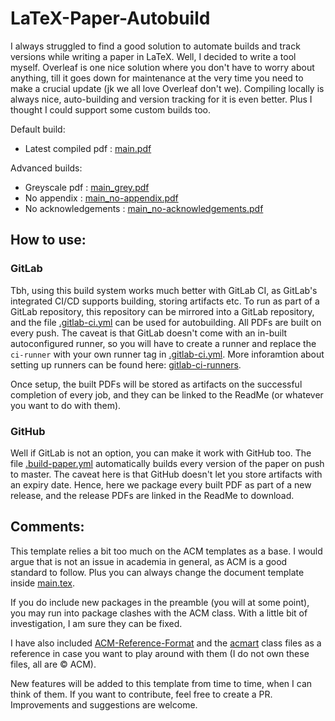 # LaTeX-Paper-Autobuild

I always struggled to find a good solution to automate builds and track versions while writing a paper in LaTeX. Well, I decided to write a tool myself. Overleaf is one nice solution where you don't have to worry about anything, till it goes down for maintenance at the very time you need to make a crucial update (jk we all love Overleaf don't we). Compiling locally is always nice, auto-building and version tracking for it is even better. Plus I thought I could support some custom builds too.

Default build:

* Latest compiled pdf : [main.pdf](https://github.com/Siddhant-Ray/LaTeX-Paper-Autobuild/releases/download/release/main.pdf)

Advanced builds:

* Greyscale pdf : [main_grey.pdf](https://github.com/Siddhant-Ray/LaTeX-Paper-Autobuild/releases/download/release/main_grey.pdf)
* No appendix : [main_no-appendix.pdf](https://github.com/Siddhant-Ray/LaTeX-Paper-Autobuild/releases/download/release/main_no-appendix.pdf)
* No acknowledgements : [main_no-acknowledgements.pdf](https://github.com/Siddhant-Ray/LaTeX-Paper-Autobuild/releases/download/release/main_no-acknowledgements.pdf)

## How to use:

### GitLab

Tbh, using this build system works much better with GitLab CI, as GitLab's integrated CI/CD supports building, storing artifacts etc. To run as part of a GitLab repository, this repository can be mirrored into a GitLab repository, and the file [.gitlab-ci.yml](.gitlab-ci.yml) can be used for autobuilding. All PDFs are built on every push. The caveat is that GitLab doesn't come with an in-built autoconfigured runner, so you will have to create a runner and replace the ```ci-runner``` with your own runner tag in [.gitlab-ci.yml](.gitlab-ci.yml). More inforamtion about setting up runners can be found here: [gitlab-ci-runners](https://docs.gitlab.com/runner/register/).

Once setup, the built PDFs will be stored as artifacts on the successful completion of every job, and they can be linked to the ReadMe (or whatever you want to do with them).

### GitHub

Well if GitLab is not an option, you can make it work with GitHub too. The file [.build-paper.yml](.github/workflows/build-paper.yml) automatically builds every version of the paper on push to master. The caveat here is that GitHub doesn't let you store artifacts with an expiry date. Hence, here we package every built PDF as part of a new release, and the release PDFs are linked in the ReadMe to download.

## Comments:

This template relies a bit too much on the ACM templates as a base. I would argue that is not an issue in academia in general, as ACM is a good standard to follow. Plus you can always change the document template inside [main.tex](main.tex).

If you do include new packages in the preamble (you will at some point), you may run into package clashes with the ACM class. With a little bit of investigation, I am sure they can be fixed.

I have also included [ACM-Reference-Format](lib/ACM-Reference-Format.bst) and the [acmart](lib/acmart.cls) class files as a reference in case you want to play around with them (I do not own these files, all are &copy; ACM).

New features will be added to this template from time to time, when I can think of them. If you want to contribute, feel free to create a PR. Improvements and suggestions are welcome.





